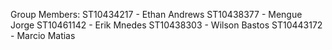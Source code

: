 Group Members:
ST10434217 - Ethan Andrews
ST10438377 - Mengue Jorge
ST10461142 - Erik Mnedes
ST10438303 - Wilson Bastos
ST10443172 - Marcio Matias
